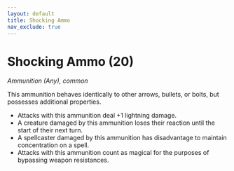```yaml
---
layout: default
title: Shocking Ammo
nav_exclude: true
---
```


# Shocking Ammo (20)

*Ammunition (Any), common*

This ammunition behaves identically to other arrows, bullets, or bolts, but possesses additional properties.

* Attacks with this ammunition deal +1 lightning damage.
* A creature damaged by this ammunition loses their reaction until the start of their next turn.
* A spellcaster damaged by this ammunition has disadvantage to maintain concentration on a spell.
* Attacks with this ammunition count as magical for the purposes of bypassing weapon resistances.
